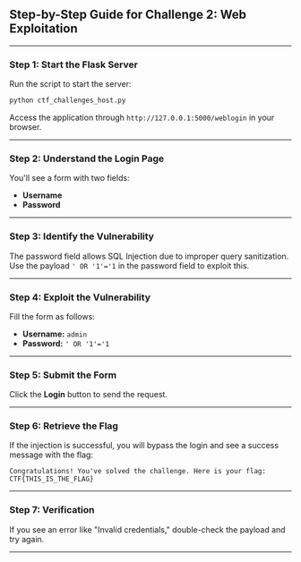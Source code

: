 ## Step-by-Step Guide for Challenge 2: Web Exploitation

---

### Step 1: Start the Flask Server

Run the script to start the server:

```bash
python ctf_challenges_host.py
```

Access the application through `http://127.0.0.1:5000/weblogin` in your browser.

---

### Step 2: Understand the Login Page

You'll see a form with two fields:

- **Username**
- **Password**

---

### Step 3: Identify the Vulnerability

The password field allows SQL Injection due to improper query sanitization. Use the payload `' OR '1'='1` in the
password field to exploit this.

---

### Step 4: Exploit the Vulnerability

Fill the form as follows:

- **Username:** `admin`
- **Password:** `' OR '1'='1`

---

### Step 5: Submit the Form

Click the **Login** button to send the request.

---

### Step 6: Retrieve the Flag

If the injection is successful, you will bypass the login and see a success message with the flag:

```
Congratulations! You've solved the challenge. Here is your flag: CTF{THIS_IS_THE_FLAG}
```

---

### Step 7: Verification

If you see an error like "Invalid credentials," double-check the payload and try again.

---